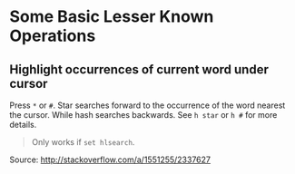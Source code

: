 # Some Basic Lesser Known Operations

## Highlight occurrences of current word under cursor

Press `*` or `#`. Star searches forward to the occurrence of the word nearest
the cursor. While hash searches backwards. See `h star` or `h #` for more
details.

> Only works if `set hlsearch`.

Source: http://stackoverflow.com/a/1551255/2337627
